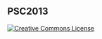 PSC2013
------------------------
<a rel="license" href="http://creativecommons.org/licenses/by-nc-nd/3.0/deed.en"><img alt="Creative Commons License" style="border-width:0" src="http://i.creativecommons.org/l/by-nc-nd/3.0/88x31.png" /></a>
